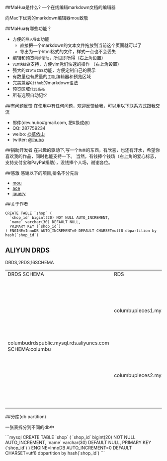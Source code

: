 ##MaHua是什么?
一个在线编辑markdown文档的编辑器

向Mac下优秀的markdown编辑器mou致敬

##MaHua有哪些功能？

* 方便的`导入导出`功能
    *  直接把一个markdown的文本文件拖放到当前这个页面就可以了
    *  导出为一个html格式的文件，样式一点也不会丢失
* 编辑和预览`同步滚动`，所见即所得（右上角设置）
* `VIM快捷键`支持，方便vim党们快速的操作 （右上角设置）
* 强大的`自定义CSS`功能，方便定制自己的展示
* 有数量也有质量的`主题`,编辑器和预览区域
* 完美兼容`Github`的markdown语法
* 预览区域`代码高亮`
* 所有选项自动记忆

##有问题反馈
在使用中有任何问题，欢迎反馈给我，可以用以下联系方式跟我交流

* 邮件(dev.hubo#gmail.com, 把#换成@)
* QQ: 287759234
* weibo: [@草依山](http://weibo.com/ihubo)
* twitter: [@ihubo](http://twitter.com/ihubo)

##捐助开发者
在兴趣的驱动下,写一个`免费`的东西，有欣喜，也还有汗水，希望你喜欢我的作品，同时也能支持一下。
当然，有钱捧个钱场（右上角的爱心标志，支持支付宝和PayPal捐助），没钱捧个人场，谢谢各位。

##感激
感谢以下的项目,排名不分先后

* [mou](http://mouapp.com/) 
* [ace](http://ace.ajax.org/)
* [jquery](http://jquery.com)

##关于作者

```mysql
CREATE TABLE `shop` (
  `shop_id` bigint(20) NOT NULL AUTO_INCREMENT,
  `name` varchar(30) DEFAULT NULL,
  PRIMARY KEY (`shop_id`)
) ENGINE=InnoDB AUTO_INCREMENT=0 DEFAULT CHARSET=utf8 dbpartition by hash(`shop_id`)
```


## ALIYUN DRDS 
DRDS,2RDS,16SCHEMA
<table>
<tr>
<td>DRDS SCHEMA</td>
<td>RDS</td>
<td>RDS SCHEMA</td>
</tr>
<tr>
    <td rowspan="16"> <br/>
        columbudrdspublic.mysql.rds.aliyuncs.com<br/>
        SCHEMA:columbu </td>
    <td rowspan="8">columbupieces1.mysql.rds.aliyuncs.com</td>
    <td>columbu_jmay_0000</td>
</tr>
<tr><td>columbu_jmay_0001</td></tr><tr><td>columbu_jmay_0002</td></tr><tr><td>columbu_jmay_0003</td></tr><tr><td>columbu_jmay_0004</td></tr><tr><td>columbu_jmay_0005</td></tr><tr><td>columbu_jmay_0006</td></tr><tr><td>columbu_jmay_0007</td></tr>
 <tr>
    <td rowspan="8">columbupieces2.mysql.rds.aliyuncs.com</td>
    <td>columbu_jmay_0008</td>
</tr>
<tr><td>columbu_jmay_0009</td></tr><tr><td>columbu_jmay_0010</td></tr><tr><td>columbu_jmay_0011</td></tr><tr><td>columbu_jmay_0012</td></tr><tr><td>columbu_jmay_0013</td></tr><tr><td>columbu_jmay_0014</td></tr><tr><td>columbu_jmay_0015</td></tr>
</table>
##分库(db partition)
<p>一张表拆分到不同的db中</p>
```mysql
CREATE TABLE `shop` (
  `shop_id` bigint(20) NOT NULL AUTO_INCREMENT,
  `name` varchar(30) DEFAULT NULL,
  PRIMARY KEY (`shop_id`)
) ENGINE=InnoDB AUTO_INCREMENT=0 DEFAULT CHARSET=utf8 dbpartition by hash(`shop_id`)
```
